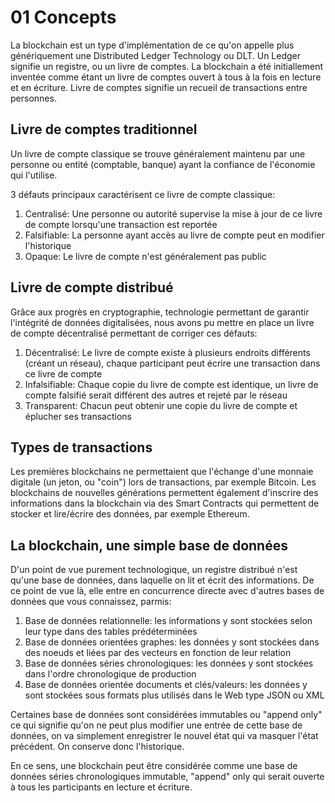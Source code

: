# 01 Concepts

La blockchain est un type d'implémentation de ce qu'on appelle plus génériquement une Distributed Ledger Technology ou DLT.
Un Ledger signifie un registre, ou un livre de comptes.
La blockchain a été initiallement inventée comme étant un livre de comptes ouvert à tous à la fois en lecture et en écriture.
Livre de comptes signifie un recueil de transactions entre personnes.

## Livre de comptes traditionnel

Un livre de compte classique se trouve généralement maintenu par une personne ou entité (comptable, banque) ayant la confiance de l'économie qui l'utilise.

3 défauts principaux caractérisent ce livre de compte classique:

1. Centralisé: Une personne ou autorité supervise la mise à jour de ce livre de compte lorsqu'une transaction est reportée
2. Falsifiable: La personne ayant accès au livre de compte peut en modifier l'historique
3. Opaque: Le livre de compte n'est généralement pas public

## Livre de compte distribué

Grâce aux progrès en cryptographie, technologie permettant de garantir l'intégrité de données digitalisées, nous avons pu mettre en place un livre de compte décentralisé permettant de corriger ces défauts:

1. Décentralisé: Le livre de compte existe à plusieurs endroits différents (créant un réseau), chaque participant peut écrire une transaction dans ce livre de compte
2. Infalsifiable: Chaque copie du livre de compte est identique, un livre de compte falsifié serait différent des autres et rejeté par le réseau
3. Transparent: Chacun peut obtenir une copie du livre de compte et éplucher ses transactions

## Types de transactions

Les premières blockchains ne permettaient que l'échange d'une monnaie digitale (un jeton, ou "coin") lors de transactions, par exemple Bitcoin.
Les blockchains de nouvelles générations permettent également d'inscrire des informations dans la blockchain via des Smart Contracts qui permettent de stocker et lire/écrire des données, par exemple Ethereum.

## La blockchain, une simple base de données

D'un point de vue purement technologique, un registre distribué n'est qu'une base de données, dans laquelle on lit et écrit des informations.
De ce point de vue là, elle entre en concurrence directe avec d'autres bases de données que vous connaissez, parmis:

1. Base de données relationnelle: les informations y sont stockées selon leur type dans des tables prédéterminées
2. Base de données orientées graphes: les données y sont stockées dans des noeuds et liées par des vecteurs en fonction de leur relation
3. Base de données séries chronologiques: les données y sont stockées dans l'ordre chronologique de production
4. Base de données orientée documents et clés/valeurs: les données y sont stockées sous formats plus utilisés dans le Web type JSON ou XML

Certaines base de données sont considérées immutables ou "append only" ce qui signifie qu'on ne peut plus modifier une entrée de cette base de données, on va simplement enregistrer le nouvel état qui va masquer l'état précédent. On conserve donc l'historique.

En ce sens, une blockchain peut être considérée comme une base de données séries chronologiques immutable, "append" only qui serait ouverte à tous les participants en lecture et écriture.
